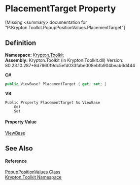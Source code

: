 # PlacementTarget Property


\[Missing &lt;summary&gt; documentation for "P:Krypton.Toolkit.PopupPositionValues.PlacementTarget"\]



## Definition
**Namespace:** <a href="79d2eac2-21f4-54ff-7552-b20c33c30600.md">Krypton.Toolkit</a>  
**Assembly:** Krypton.Toolkit (in Krypton.Toolkit.dll) Version: 80.23.10.287+8d7660f9dc5efd033fabe008ebfb904beab6d444

**C#**
``` C#
public ViewBase? PlacementTarget { get; set; }
```
**VB**
``` VB
Public Property PlacementTarget As ViewBase
	Get
	Set
```



#### Property Value
<a href="309ac2d8-bfc5-c1a7-ab6a-4f4cf86a1ba6.md">ViewBase</a>

## See Also


#### Reference
<a href="0e22a5a3-2757-0795-4235-8082586f89bb.md">PopupPositionValues Class</a>  
<a href="79d2eac2-21f4-54ff-7552-b20c33c30600.md">Krypton.Toolkit Namespace</a>  
